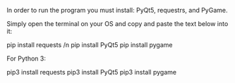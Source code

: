 

In order to run the program you must install: PyQt5, requestrs, and PyGame.


Simply open the terminal on your OS and copy and paste the text below into it:

pip install requests
/n
pip install PyQt5
pip install pygame





For Python 3:

pip3 install requests
pip3 install PyQt5
pip3 install pygame

